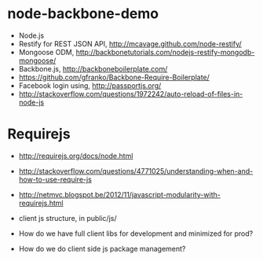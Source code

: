 node-backbone-demo
==================

- Node.js
- Restify for REST JSON API, http://mcavage.github.com/node-restify/
- Mongoose ODM, http://backbonetutorials.com/nodejs-restify-mongodb-mongoose/
- Backbone.js, http://backboneboilerplate.com/
- https://github.com/gfranko/Backbone-Require-Boilerplate/
- Facebook login using, http://passportjs.org/
- http://stackoverflow.com/questions/1972242/auto-reload-of-files-in-node-js

# Requirejs
- http://requirejs.org/docs/node.html
- http://stackoverflow.com/questions/4771025/understanding-when-and-how-to-use-require-js
- http://netmvc.blogspot.be/2012/11/javascript-modularity-with-requirejs.html

- client js structure, in public/js/
- How do we have full client libs for development and minimized for prod?
- How do we do client side js package management?